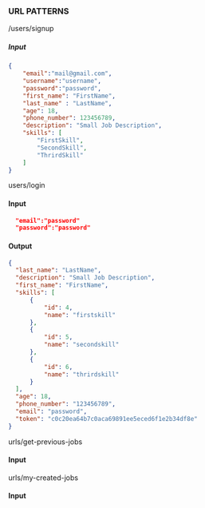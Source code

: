 ### URL PATTERNS

  /users/signup

##### Input

```json
{		
	"email":"mail@gmail.com",
	"username":"username",
	"password":"password",
	"first_name": "FirstName", 
	"last_name" : "LastName",
	"age": 18,
	"phone_number": 123456789,
	"description": "Small Job Description",
	"skills": [       
		"FirstSkill",
		"SecondSkill",
		"ThrirdSkill"
	]
}
```
  users/login
  #### Input
  
  ```json
    "email":"password"
    "password":"password"
  ```
  
  #### Output
  
  ```json
  {
    "last_name": "LastName",
    "description": "Small Job Description",
    "first_name": "FirstName",
    "skills": [
        {
            "id": 4,
            "name": "firstskill"
        },
        {
            "id": 5,
            "name": "secondskill"
        },
        {
            "id": 6,
            "name": "thrirdskill"
        }
    ],
    "age": 18,
    "phone_number": "123456789",
    "email": "password",
    "token": "c0c20ea64b7c0aca69891ee5eced6f1e2b34df8e"
}
  
  ```
urls/get-previous-jobs
#### Input


urls/my-created-jobs
#### Input
